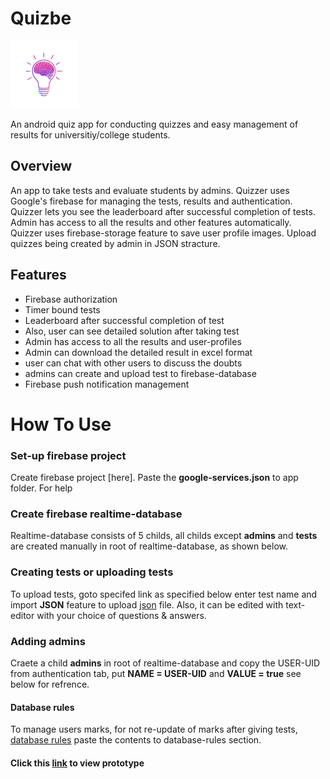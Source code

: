 # Quizbe

![Project Image](app/src/main/res/ic_launcher_foreground.png)

An android quiz app for conducting quizzes and easy management of results for universitiy/college students.

## Overview

An app to take tests and evaluate students by admins. 
Quizzer uses Google's firebase for managing the tests, results and authentication. 
Quizzer lets you see the leaderboard after successful completion of tests. 
Admin has access to all the results and other features automatically. 
Quizzer uses firebase-storage feature to save user profile images. 
Upload quizzes being created by admin in JSON stracture.

## Features

- Firebase authorization
- Timer bound tests
- Leaderboard after successful completion of test
- Also, user can see detailed solution after taking test
- Admin has access to all the results and user-profiles 
- Admin can download the detailed result in excel format
- user can chat with other users to discuss the doubts
- admins can create and upload test to firebase-database
- Firebase push notification management


# How To Use

### Set-up firebase project
 Create firebase project [here].
 Paste the **google-services.json** to app folder. For help
 
 
 ### Create firebase realtime-database
Realtime-database consists of 5 childs, all childs except **admins** and **tests** are created manually in root of realtime-database, 
as shown below.

### Creating tests or uploading tests
To upload tests, goto specifed link as specified below enter test name and import **JSON** feature to upload [json](TestQuestionTemplate.json) file. Also, it can be edited with text-editor with your choice of questions & answers.


### Adding admins
Craete a child **admins** in root of realtime-database and copy the USER-UID from authentication tab, put **NAME = USER-UID** and **VALUE = true** see below for refrence.


#### Database rules
To manage users marks, for not re-update of marks after giving tests, [database rules](Rules.txt) paste the contents to database-rules section.


#### Click this [link](https://drive.google.com/file/d/1ALvOO9Zzr-dw0JftxILlrzH3yj9cBDJP/view?usp=sharing) to view prototype
